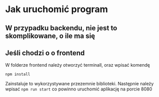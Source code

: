 <h1>Jak uruchomić program</h1>
<h2>W przypadku backendu, nie jest to skomplikowane, o ile ma się </h2>

<h2>Jeśli chodzi o o frontend  </h2>
W folderze frontend należy otworzyć terminall, oraz wpisać komendę

 ```npm install```

 Zainstaluje to wykorzystywane przezemnie biblioteki. Następnie należy wpisać ```npm run start``` co powinno uruchomić aplikację  na porcie 8080